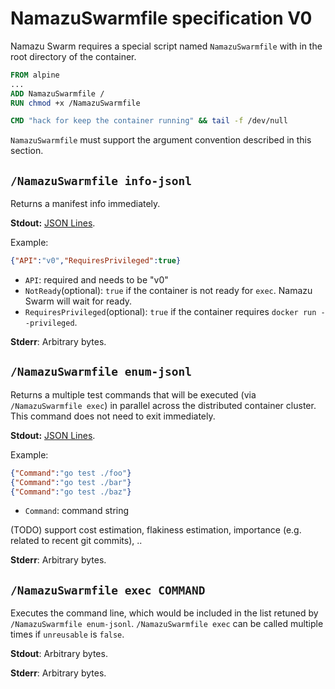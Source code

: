# NamazuSwarmfile specification V0

Namazu Swarm requires a special script named `NamazuSwarmfile` with in the root directory of the container.

```dockerfile
FROM alpine
...
ADD NamazuSwarmfile /
RUN chmod +x /NamazuSwarmfile

CMD "hack for keep the container running" && tail -f /dev/null
```

`NamazuSwarmfile` must support the argument convention described in this section.

## `/NamazuSwarmfile info-jsonl`
Returns a manifest info immediately.

**Stdout:** [JSON Lines](http://jsonlines.org/).

Example:
```json
{"API":"v0","RequiresPrivileged":true}
```

- `API`: required and needs to be "v0"
- `NotReady`(optional): `true` if the container is not ready for `exec`. Namazu Swarm will wait for ready.
- `RequiresPrivileged`(optional): `true` if the container requires `docker run --privileged`.

**Stderr**: Arbitrary bytes.

## `/NamazuSwarmfile enum-jsonl`
Returns a multiple test commands that will be executed (via `/NamazuSwarmfile exec`) in parallel across the distributed container cluster.
This command does not need to exit immediately.

**Stdout:** [JSON Lines](http://jsonlines.org/).

Example:
```json
{"Command":"go test ./foo"}
{"Command":"go test ./bar"}
{"Command":"go test ./baz"}
```

- `Command`: command string

(TODO) support cost estimation, flakiness estimation, importance (e.g. related to recent git commits), ..

**Stderr**: Arbitrary bytes.

## `/NamazuSwarmfile exec COMMAND`
Executes the command line, which would be included in the list retuned by `/NamazuSwarmfile enum-jsonl`.
`/NamazuSwarmfile exec` can be called multiple times if `unreusable` is `false`.

**Stdout**: Arbitrary bytes.

**Stderr**: Arbitrary bytes.
